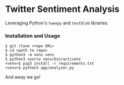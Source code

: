 # Twitter Sentiment Analysis

Leveraging Python's `tweepy` and `textblob` libraries.

### Installation and Usage
```
$ git clone <repo URL>
$ cd <path to repo>
$ python3 -m venv venv
$ python3 source venv/bin/activate
<venv>$ pip3 install -r requirements.txt
<venv>$ python3 app/analyzer.py
```

And away we go!